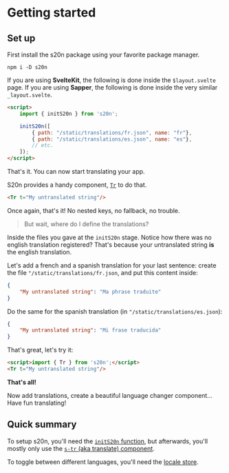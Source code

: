 <script>import { Tr } from 's20n';</script>

# Getting started

## Set up

First install the s20n package using your favorite package manager.

```shell
npm i -D s20n
```

If you are using **SvelteKit**, the following is done inside the `$layout.svelte` page.
If you are using **Sapper**, the following is done inside the very similar `_layout.svelte`.

```html
<script>
    import { initS20n } from 's20n';

    initS20n([
        { path: "/static/translations/fr.json", name: "fr"},
        { path: "/static/translations/es.json", name: "es"},
        // etc.
    ]);
</script>
```

That's it. You can now start translating your app.

S20n provides a handy component, [`Tr`](components/Tr) to do that.
<!-- Since it is used on (almost) every string, it is exported as a [custom element](https://developer.mozilla.org/en-US/docs/Web/Web_Components/Using_custom_elements), and because of that can be used without being imported as a svelte component. -->

```html
<Tr t="My untranslated string"/>
```

Once again, that's it! No nested keys, no fallback, no trouble.

> But wait, where do I define the translations?

Inside the files you gave at the `initS20n` stage. Notice how there was no english translation registered? That's because your untranslated string **is** the english translation.

Let's add a french and a spanish translation for your last sentence: create the file `"/static/translations/fr.json`, and put this content inside:

```json
{
    "My untranslated string": "Ma phrase traduite"
}
```

Do the same for the spanish translation (in `"/static/translations/es.json`):

```json
{
    "My untranslated string": "Mi frase traducida"
}
```

That's great, let's try it:

```html
<script>import { Tr } from 's20n';</script>
<Tr t="My untranslated string"/>
```

> <Tr t="My untranslated string"/>

**That's all!**

Now add translations, create a beautiful language changer component... Have fun translating!

## Quick summary

To setup s20n, you'll need the [`initS20n` function](api/initS20n), but afterwards, you'll mostly only use the [`s-tr` (aka translate) component](components/Tr).

To toggle between different languages, you'll need the [locale store](stores/locale).
